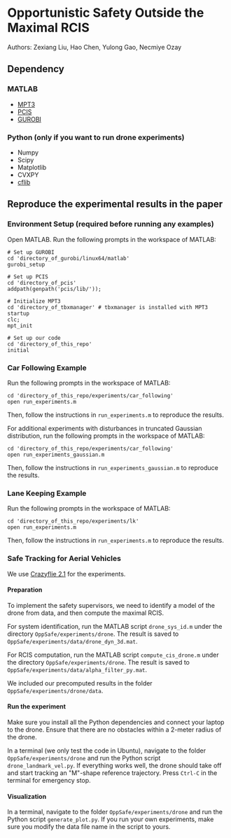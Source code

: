 # Opportunistic Safety Outside the Maximal RCIS
Authors: Zexiang Liu, Hao Chen, Yulong Gao, Necmiye Ozay

## Dependency
### MATLAB
- [MPT3](https://www.mpt3.org/)
- [PCIS](https://github.com/pettni/pcis)
- [GUROBI](https://www.gurobi.com/)

### Python (only if you want to run drone experiments)
- Numpy
- Scipy
- Matplotlib
- CVXPY
- [cflib](https://github.com/bitcraze/crazyflie-lib-python)

## Reproduce the experimental results in the paper
### Environment Setup (required before running any examples)
Open MATLAB. Run the following prompts in the workspace of MATLAB:
```
# Set up GUROBI
cd 'directory_of_gurobi/linux64/matlab'
gurobi_setup

# Set up PCIS
cd 'directory_of_pcis'
addpath(genpath('pcis/lib/'));

# Initialize MPT3
cd 'directory_of_tbxmanager' # tbxmanager is installed with MPT3
startup
clc;
mpt_init

# Set up our code
cd 'directory_of_this_repo'
initial
```
### Car Following Example
Run the following prompts in the workspace of MATLAB:
```
cd 'directory_of_this_repo/experiments/car_following'
open run_experiments.m
```
Then, follow the instructions in `run_experiments.m` to reproduce the results.

For additional experiments with disturbances in truncated Gaussian distribution, run the following prompts in the workspace of MATLAB:
```
cd 'directory_of_this_repo/experiments/car_following'
open run_experiments_gaussian.m
```
Then, follow the instructions in `run_experiments_gaussian.m` to reproduce the results.

### Lane Keeping Example
Run the following prompts in the workspace of MATLAB:
```
cd 'directory_of_this_repo/experiments/lk'
open run_experiments.m
```
Then, follow the instructions in `run_experiments.m` to reproduce the results.

### Safe Tracking for Aerial Vehicles
We use [Crazyflie 2.1](https://www.bitcraze.io/products/crazyflie-2-1/) for the experiments.

#### Preparation
To implement the safety supervisors, we need to identify a model of the drone from data, and then compute the maximal RCIS. 

For system identification, run the MATLAB script `drone_sys_id.m` under the directory `OppSafe/experiments/drone`. The result is saved to `OppSafe/experiments/data/drone_dyn_3d.mat`.

For RCIS computation, run the MATLAB script `compute_cis_drone.m` under the directory `OppSafe/experiments/drone`. The result is saved to `OppSafe/experiments/data/alpha_filter_py.mat`.

We included our precomputed results in the folder `OppSafe/experiments/drone/data`.


#### Run the experiment
Make sure you install all the Python dependencies and connect your laptop to the drone. 
Ensure that there are no obstacles within a 2-meter radius of the drone.

In a terminal (we only test the code in Ubuntu), navigate to the folder `OppSafe/experiments/drone` and run the Python script `drone_landmark_vel.py`. 
If everything works well, the drone should take off and start tracking an "M"-shape reference trajectory. Press `Ctrl-C` in the terminal for emergency stop.

#### Visualization
In a terminal, navigate to the folder `OppSafe/experiments/drone` and run the Python script `generate_plot.py`.
If you run your own experiments, make sure you modify the data file name in the script to yours.
